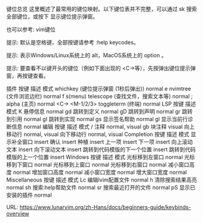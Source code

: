 键位总览
这里概述了最常用的键位映射。以下键位表并不完整，可以通过 <leader>sk 搜索全部键位，或按下 <leader> 显示键位提示弹窗。

也可以参考: vim键位

提示: <leader> 默认是空格键，全部按键请参考 :help keycodes。

提示: <M> 表示Windows/Linux系统上的 alt，MacOS系统上的 option 。

提示: 要查看不以<leader>键开头的键位（例如下面出现的 <C-\>等），先按<leader>弹出键位提示弹窗，再按<backspace>键查看。

插件
按键 描述 模式
<leader> whichkey (键位提示弹窗 (1秒后弹出)) normal
<leader>e nvimtree (文件浏览边栏) normal
<leader>f <leader>s(menu) telescope (查找文件，搜索文本等) normal
<leader>; alpha (主页) normal
<C-\> <M-1/2/3> toggleterm (终端) normal
LSP
按键 描述 模式
K 悬停信息 normal
gd 跳转到定义 normal
gD 跳转到声明 normal
gr 跳转到引用 normal
gI 跳转到实现 normal
gs 显示签名帮助 normal
gl 显示当前行诊断信息 normal
编辑
按键 描述 模式
<leader>/ 注释 normal, visual
gb 块注释 visual
<M-k> 向上移动行 normal, visual
<M-j> 向下移动行 normal, visual
Completion
按键 描述 模式
<C-space> 显示补全窗口 insert
<CR> <C-y> 确认 insert
<C-e> 种植 insert
<C-k> <Up> <Tab> 上一项 insert
<C-j> <Down> <S-Tab> 下一项 insert
<C-d> 向上滚动文本 insert
<C-f> 向下滚动文本 insert
<CR> <Tab> 跳转到代码模版的下一个位置 insert
<S-Tab> 跳转到代码模版的上一个位置 insert
Windows
按键 描述 模式
<C-h> 光标移到左窗口 normal
<C-j> 光标移到下窗口 normal
<C-k> 光标移到上窗口 normal
<C-l> 光标移到右窗口 normal
<C-Up> 减小窗口高度 normal
<C-Down> 增加窗口高度 normal
<C-Left> 减小窗口宽度 normal
<C-Right> 增大窗口宽度 normal
Miscellaneous
按键 描述 模式
<leader>Lc 编辑lvim配置文件 normal
<leader>h 清除搜索结果高亮 normal
<leader>sh 搜索:help帮助文件 normal
<leader>sr 搜索最近打开的文件 normal
<leader>pS 显示已安装的插件 normal

URL: https://www.lunarvim.org/zh-Hans/docs/beginners-guide/keybinds-overview
